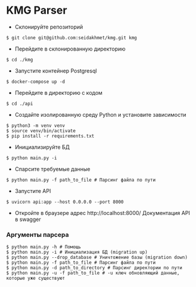 # KMG Parser

* Склонируйте репозиторий
```shell
$ git clone git@github.com:seidakhmet/kmg.git kmg
```

* Перейдите в склонированную директорию
```shell
$ cd ./kmg
```

* Запустите контейнер Postgresql
```shell
$ docker-compose up -d
```

* Перейдите в директорию с кодом
```shell
$ cd ./api
```

* Создайте изолированную среду Python и установите зависимости
```shell
$ python3 -m venv venv
$ source venv/bin/activate
$ pip install -r requirements.txt
```


* Инициализируйте БД
```shell
$ python main.py -i
```

* Спарсите требуемые данные
```shell
$ python main.py -f path_to_file # Парсинг файла по пути
```

* Запустите API
```shell
$ uvicorn api:app --host 0.0.0.0 --port 8000
```

* Откройте в браузере адрес http://localhost:8000/
Документация API в swagger



### Аргументы парсера
```shell
$ python main.py -h # Помощь
$ python main.py -i # Инициализация БД (migration up)
$ python main.py --drop_database # Уничтожение базы (migration down)
$ python main.py -f path_to_file # Парсинг файла по пути
$ python main.py -d path_to_directory # Парсинг директории по пути
$ python main.py -u -f path_to_file # -u ключ обновляющий данные, которые уже существуют
```